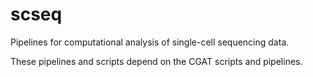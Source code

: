 # scseq
Pipelines for computational analysis of single-cell sequencing data.

These pipelines and scripts depend on the CGAT scripts and pipelines.
